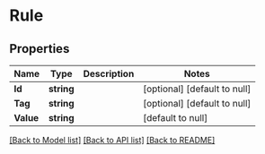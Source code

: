 # Rule

## Properties
Name | Type | Description | Notes
------------ | ------------- | ------------- | -------------
**Id** | **string** |  | [optional] [default to null]
**Tag** | **string** |  | [optional] [default to null]
**Value** | **string** |  | [default to null]

[[Back to Model list]](../README.md#documentation-for-models) [[Back to API list]](../README.md#documentation-for-api-endpoints) [[Back to README]](../README.md)

